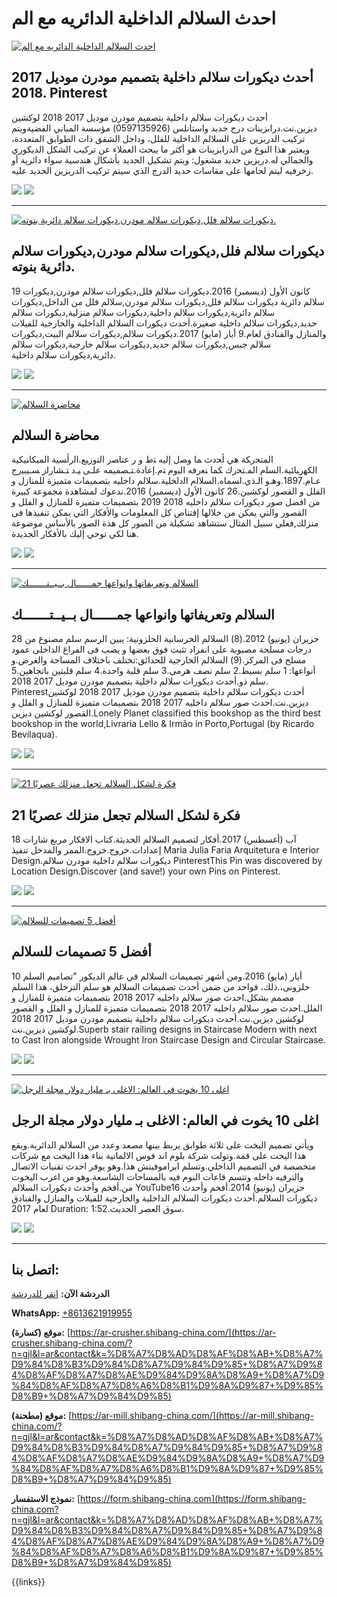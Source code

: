 # احدث السلالم الداخلية الدائريه مع الم

<a href="https://swt.shibang-china.com/?n=gjl&l=ar&img&k=%D8%A7%D8%AD%D8%AF%D8%AB+%D8%A7%D9%84%D8%B3%D9%84%D8%A7%D9%84%D9%85+%D8%A7%D9%84%D8%AF%D8%A7%D8%AE%D9%84%D9%8A%D8%A9+%D8%A7%D9%84%D8%AF%D8%A7%D8%A6%D8%B1%D9%8A%D9%87+%D9%85%D8%B9+%D8%A7%D9%84%D9%85" target="_blank">![احدث السلالم الداخلية الدائريه مع الم](http://static.shibang-china.com/all-800x300/904.jpg)</a>

## أحدث ديكورات سلالم داخلية بتصميم مودرن موديل 2017 2018. Pinterest
أحدث ديكورات سلالم داخلية بتصميم مودرن موديل 2017 2018 لوكشين ديزين.نت.درابزينات درج حديد واستانلس (0597135926) مؤسسة المباني الفضيةويتم تركيب الدربزين على السلالم الداخلية للفلل، وداخل الشقق ذات الطوابق المتعددة، ويعتبر هذا النوع من الدرابزينات هو أكثر ما يبحث العملاء عن تركيب الشكل الديكوري والجمالي له.دربزين حديد مشغول: ويتم تشكيل الحديد بأشكال هندسية سواء دائرية أو زخرفيه ليتم لحامها على مقاسات حديد الدرج الذي سيتم تركيب الدربزين الحديد عليه.


<a href="https://whatsapp.shibangsoft.com/WhatsApp.php" target="_blank" title="WhatsApp">![](http://static.shibang-china.com/icon/whatsapp.png)</a> <a href="https://swt.shibang-china.com/?n=gjl&l=ar&icon&k=%D8%A7%D8%AD%D8%AF%D8%AB+%D8%A7%D9%84%D8%B3%D9%84%D8%A7%D9%84%D9%85+%D8%A7%D9%84%D8%AF%D8%A7%D8%AE%D9%84%D9%8A%D8%A9+%D8%A7%D9%84%D8%AF%D8%A7%D8%A6%D8%B1%D9%8A%D9%87+%D9%85%D8%B9+%D8%A7%D9%84%D9%85" target="_blank">![](http://static.shibang-china.com/icon/chat-ar.png)</a>

---

<a href="https://swt.shibang-china.com/?n=gjl&l=ar&img&k=%D8%A7%D8%AD%D8%AF%D8%AB+%D8%A7%D9%84%D8%B3%D9%84%D8%A7%D9%84%D9%85+%D8%A7%D9%84%D8%AF%D8%A7%D8%AE%D9%84%D9%8A%D8%A9+%D8%A7%D9%84%D8%AF%D8%A7%D8%A6%D8%B1%D9%8A%D9%87+%D9%85%D8%B9+%D8%A7%D9%84%D9%85" target="_blank">![ديكورات سلالم فلل,ديكورات سلالم مودرن,ديكورات سلالم دائرية  بنوته.](http://static.shibang-china.com/all-800x300/401.jpg)</a>

## ديكورات سلالم فلل,ديكورات سلالم مودرن,ديكورات سلالم دائرية  بنوته.
19 كانون الأول (ديسمبر) 2016.ديكورات سلالم فلل,ديكورات سلالم مودرن,ديكورات سلالم دائرية ديكورات سلالم فلل,ديكورات سلالم مودرن,سلالم فلل من الداخل,ديكورات سلالم دائرية,ديكورات سلالم داخلية,ديكورات سلالم منزلية,ديكورات سلالم حديد,ديكورات سلالم داخلية صغيرة.أحدث ديكورات السلالم الداخلية والخارجية للفيلات والمنازل والفنادق لعام.9 أيار (مايو) 2017.ديكورات سلالم,ديكورات سلالم البيت,ديكورات سلالم جبس,ديكورات سلالم حديد,ديكورات سلالم خارجية,ديكورات سلالم دائرية,ديكورات سلالم داخلية.


<a href="https://whatsapp.shibangsoft.com/WhatsApp.php" target="_blank" title="WhatsApp">![](http://static.shibang-china.com/icon/whatsapp.png)</a> <a href="https://swt.shibang-china.com/?n=gjl&l=ar&icon&k=%D8%A7%D8%AD%D8%AF%D8%AB+%D8%A7%D9%84%D8%B3%D9%84%D8%A7%D9%84%D9%85+%D8%A7%D9%84%D8%AF%D8%A7%D8%AE%D9%84%D9%8A%D8%A9+%D8%A7%D9%84%D8%AF%D8%A7%D8%A6%D8%B1%D9%8A%D9%87+%D9%85%D8%B9+%D8%A7%D9%84%D9%85" target="_blank">![](http://static.shibang-china.com/icon/chat-ar.png)</a>

---

<a href="https://swt.shibang-china.com/?n=gjl&l=ar&img&k=%D8%A7%D8%AD%D8%AF%D8%AB+%D8%A7%D9%84%D8%B3%D9%84%D8%A7%D9%84%D9%85+%D8%A7%D9%84%D8%AF%D8%A7%D8%AE%D9%84%D9%8A%D8%A9+%D8%A7%D9%84%D8%AF%D8%A7%D8%A6%D8%B1%D9%8A%D9%87+%D9%85%D8%B9+%D8%A7%D9%84%D9%85" target="_blank">![محاضرة السلالم](http://static.shibang-china.com/all-800x300/1426.jpg)</a>

## محاضرة السلالم
ﺍﻟﻤﺘﺤﺭﻜﺔ ﻫﻲ ﺃﺤﺩﺙ ﻤﺎ ﻭﺼل ﺇﻟﻴﻪ ﺘﻁ ﻭ ﺭ ﻋﻨﺎﺼﺭ ﺍﻟﺘﻭﺯﻴﻊ.ﺍﻟﺭﺃﺴﻴﺔ ﺍﻟﻤﻴﻜﺎﻨﻴﻜﻴﺔ ﺍﻟﻜﻬﺭﺒﺎﺌﻴﺔ.ﺍﻟﺴﻠﻡ ﺍﻟﻤ.ﺘﺤﺭﻙ ﻜﻤﺎ ﻨﻌﺭﻓﻪ ﺍﻟﻴﻭﻡ ﺘﻡ.ﺇﻋﺎﺩﺓ.ﺘـﺼﻤﻴﻤﻪ ﻋﻠـﻰ ﻴـﺩ ﺘـﺸﺎﺭﻟﺯ ﺴـﻴﺒﻴﺭﺝ ﻋـﺎﻡ.1897.ﻭﻫـﻭ ﺍﻟـﺫﻱ.ﺍﺴﻤﺎﻩ.ﺍﻟﺴﻼﻟﻡ ﺍﻟﺩﺍﺨﻠﻴﺔ.سلالم داخليه بتصميمات متميزة للمنازل و الفلل و القصور لوكشين.26 كانون الأول (ديسمبر) 2016.ندعوك لمشاهدة مجموعة كبيرة من افضل صور ديكورات سلالم داخليه 2018 2019 بتصميمات متميزة للمنازل و الفلل و القصور والتي يمكن من خلالها إقتناص كل المعلومات والأفكار التي يمكن تنفيذها فى منزلك,فعلي سبيل المثال ستشاهد تشكيلة من الصور كل هذة الصور بالأساس موضوعة هنا لكي توحي إليك بالأفكار الجديدة.


<a href="https://whatsapp.shibangsoft.com/WhatsApp.php" target="_blank" title="WhatsApp">![](http://static.shibang-china.com/icon/whatsapp.png)</a> <a href="https://swt.shibang-china.com/?n=gjl&l=ar&icon&k=%D8%A7%D8%AD%D8%AF%D8%AB+%D8%A7%D9%84%D8%B3%D9%84%D8%A7%D9%84%D9%85+%D8%A7%D9%84%D8%AF%D8%A7%D8%AE%D9%84%D9%8A%D8%A9+%D8%A7%D9%84%D8%AF%D8%A7%D8%A6%D8%B1%D9%8A%D9%87+%D9%85%D8%B9+%D8%A7%D9%84%D9%85" target="_blank">![](http://static.shibang-china.com/icon/chat-ar.png)</a>

---

<a href="https://swt.shibang-china.com/?n=gjl&l=ar&img&k=%D8%A7%D8%AD%D8%AF%D8%AB+%D8%A7%D9%84%D8%B3%D9%84%D8%A7%D9%84%D9%85+%D8%A7%D9%84%D8%AF%D8%A7%D8%AE%D9%84%D9%8A%D8%A9+%D8%A7%D9%84%D8%AF%D8%A7%D8%A6%D8%B1%D9%8A%D9%87+%D9%85%D8%B9+%D8%A7%D9%84%D9%85" target="_blank">![السلالم وتعريفاتها وانواعها جمــــــال بــيــتـــــــك](http://static.shibang-china.com/all-800x300/522.jpg)</a>

## السلالم وتعريفاتها وانواعها جمــــــال بــيــتـــــــك
28 حزيران (يونيو) 2012.(8) السلالم الخرسانية الحلزونية: يبين الرسم سلم مصنوع من درجات مسلحة مصبوبة على انفراد تثبت فوق بعضها و يصب فى الفراغ الداخلى عمود مسلح فى المركز.(9) السلالم الخارجية للحدائق:تختلف باختلاف المساحة والغرض.و أنواعها: 1 سلم بسيط.2 سلم نصف هرمى.3 سلم قلبة واحدة.4 سلم قلبتين باتجاهين.5 سلم ذو.أحدث ديكورات سلالم داخلية بتصميم مودرن موديل 2017 2018. Pinterestأحدث ديكورات سلالم داخلية بتصميم مودرن موديل 2017 2018 لوكشين ديزين.نت.احدث صور سلالم داخليه 2017 2018 بتصميمات متميزة للمنازل و الفلل و القصور لوكشين ديزين.Lonely Planet classified this bookshop as the third best bookshop in the world,Livraria Lello &amp; Irmão in Porto,Portugal (by Ricardo Bevilaqua).


<a href="https://whatsapp.shibangsoft.com/WhatsApp.php" target="_blank" title="WhatsApp">![](http://static.shibang-china.com/icon/whatsapp.png)</a> <a href="https://swt.shibang-china.com/?n=gjl&l=ar&icon&k=%D8%A7%D8%AD%D8%AF%D8%AB+%D8%A7%D9%84%D8%B3%D9%84%D8%A7%D9%84%D9%85+%D8%A7%D9%84%D8%AF%D8%A7%D8%AE%D9%84%D9%8A%D8%A9+%D8%A7%D9%84%D8%AF%D8%A7%D8%A6%D8%B1%D9%8A%D9%87+%D9%85%D8%B9+%D8%A7%D9%84%D9%85" target="_blank">![](http://static.shibang-china.com/icon/chat-ar.png)</a>

---

<a href="https://swt.shibang-china.com/?n=gjl&l=ar&img&k=%D8%A7%D8%AD%D8%AF%D8%AB+%D8%A7%D9%84%D8%B3%D9%84%D8%A7%D9%84%D9%85+%D8%A7%D9%84%D8%AF%D8%A7%D8%AE%D9%84%D9%8A%D8%A9+%D8%A7%D9%84%D8%AF%D8%A7%D8%A6%D8%B1%D9%8A%D9%87+%D9%85%D8%B9+%D8%A7%D9%84%D9%85" target="_blank">![21 فكرة لشكل السلالم تجعل منزلك عصريًا](http://static.shibang-china.com/all-800x300/1158.jpg)</a>

## 21 فكرة لشكل السلالم تجعل منزلك عصريًا
18 آب (أغسطس) 2017.أفكار لتصميم السلالم الحديثة.كتاب الافكار مربع شارات إعدادات.خروج.خروج.الممر والمدخل تنفيذ Maria Julia Faria Arquitetura e Interior Design.ديكورات سلالم داخلية مودرن سلالم PinterestThis Pin was discovered by Location Design.Discover (and save!) your own Pins on Pinterest.


<a href="https://whatsapp.shibangsoft.com/WhatsApp.php" target="_blank" title="WhatsApp">![](http://static.shibang-china.com/icon/whatsapp.png)</a> <a href="https://swt.shibang-china.com/?n=gjl&l=ar&icon&k=%D8%A7%D8%AD%D8%AF%D8%AB+%D8%A7%D9%84%D8%B3%D9%84%D8%A7%D9%84%D9%85+%D8%A7%D9%84%D8%AF%D8%A7%D8%AE%D9%84%D9%8A%D8%A9+%D8%A7%D9%84%D8%AF%D8%A7%D8%A6%D8%B1%D9%8A%D9%87+%D9%85%D8%B9+%D8%A7%D9%84%D9%85" target="_blank">![](http://static.shibang-china.com/icon/chat-ar.png)</a>

---

<a href="https://swt.shibang-china.com/?n=gjl&l=ar&img&k=%D8%A7%D8%AD%D8%AF%D8%AB+%D8%A7%D9%84%D8%B3%D9%84%D8%A7%D9%84%D9%85+%D8%A7%D9%84%D8%AF%D8%A7%D8%AE%D9%84%D9%8A%D8%A9+%D8%A7%D9%84%D8%AF%D8%A7%D8%A6%D8%B1%D9%8A%D9%87+%D9%85%D8%B9+%D8%A7%D9%84%D9%85" target="_blank">![أفضل 5 تصميمات للسلالم](http://static.shibang-china.com/all-800x300/136.jpg)</a>

## أفضل 5 تصميمات للسلالم
10 أيار (مايو) 2016.ومن أشهر تصميمات السلالم في عالم الديكور "تصاميم السلم حلزونى،.ذلك، فواحد من ضمن أحدث تصميمات السلالم هو سلم التزحلق، هذا السلم مصمم بشكل.احدث صور سلالم داخليه 2017 2018 بتصميمات متميزة للمنازل و الفلل.احدث صور سلالم داخليه 2017 2018 بتصميمات متميزة للمنازل و الفلل و القصور لوكشين ديزين.نت.أحدث ديكورات سلالم داخلية بتصميم مودرن موديل 2017 2018 لوكشين ديزين.نت.Superb stair railing designs in Staircase Modern with next to Cast Iron alongside Wrought Iron Staircase Design and Circular Staircase.


<a href="https://whatsapp.shibangsoft.com/WhatsApp.php" target="_blank" title="WhatsApp">![](http://static.shibang-china.com/icon/whatsapp.png)</a> <a href="https://swt.shibang-china.com/?n=gjl&l=ar&icon&k=%D8%A7%D8%AD%D8%AF%D8%AB+%D8%A7%D9%84%D8%B3%D9%84%D8%A7%D9%84%D9%85+%D8%A7%D9%84%D8%AF%D8%A7%D8%AE%D9%84%D9%8A%D8%A9+%D8%A7%D9%84%D8%AF%D8%A7%D8%A6%D8%B1%D9%8A%D9%87+%D9%85%D8%B9+%D8%A7%D9%84%D9%85" target="_blank">![](http://static.shibang-china.com/icon/chat-ar.png)</a>

---

<a href="https://swt.shibang-china.com/?n=gjl&l=ar&img&k=%D8%A7%D8%AD%D8%AF%D8%AB+%D8%A7%D9%84%D8%B3%D9%84%D8%A7%D9%84%D9%85+%D8%A7%D9%84%D8%AF%D8%A7%D8%AE%D9%84%D9%8A%D8%A9+%D8%A7%D9%84%D8%AF%D8%A7%D8%A6%D8%B1%D9%8A%D9%87+%D9%85%D8%B9+%D8%A7%D9%84%D9%85" target="_blank">![اغلى 10 يخوت في العالم: الاغلى بـ مليار دولار مجلة الرجل](http://static.shibang-china.com/all-800x300/253.jpg)</a>

## اغلى 10 يخوت في العالم: الاغلى بـ مليار دولار مجلة الرجل
ويأتي تصميم اليخت على ثلاثة طوابق يربط بينها مصعد وعدد من السلالم الدائرية.ويقع هذا اليخت على قمة.وتولت شركة بلوم اند فوس الالمانية بناء هذا اليخت مع شركات متخصصة في التصميم الداخلي.وتسلم ابراموفيتش هذا.وهو يوفر احدث تقنيات الاتصال والترفيه داخله وتتسم قاعات النوم فيه بالمساحات الشاسعة.وهو من اغرب اليخوت من.أفخم وأحدث ديكورات السلالم YouTube16 حزيران (يونيو) 2014.أفخم وأحدث ديكورات السلالم.أحدث ديكورات السلالم الداخلية والخارجية للفيلات والمنازل والفنادق لعام 2017 Duration: 1:52.سوق العصر الحديث.


<a href="https://whatsapp.shibangsoft.com/WhatsApp.php" target="_blank" title="WhatsApp">![](http://static.shibang-china.com/icon/whatsapp.png)</a> <a href="https://swt.shibang-china.com/?n=gjl&l=ar&icon&k=%D8%A7%D8%AD%D8%AF%D8%AB+%D8%A7%D9%84%D8%B3%D9%84%D8%A7%D9%84%D9%85+%D8%A7%D9%84%D8%AF%D8%A7%D8%AE%D9%84%D9%8A%D8%A9+%D8%A7%D9%84%D8%AF%D8%A7%D8%A6%D8%B1%D9%8A%D9%87+%D9%85%D8%B9+%D8%A7%D9%84%D9%85" target="_blank">![](http://static.shibang-china.com/icon/chat-ar.png)</a>

---
## اتصل بنا:

**الدردشة الآن:** [انقر للدردشة](https://swt.shibang-china.com?n=gjl&l=ar&contact&k=%D8%A7%D8%AD%D8%AF%D8%AB+%D8%A7%D9%84%D8%B3%D9%84%D8%A7%D9%84%D9%85+%D8%A7%D9%84%D8%AF%D8%A7%D8%AE%D9%84%D9%8A%D8%A9+%D8%A7%D9%84%D8%AF%D8%A7%D8%A6%D8%B1%D9%8A%D9%87+%D9%85%D8%B9+%D8%A7%D9%84%D9%85)

**WhatsApp:**  [+8613621919955](https://whatsapp.shibangsoft.com/WhatsApp.php)

**موقع (كسارة):** [https://ar-crusher.shibang-china.com/](https://ar-crusher.shibang-china.com/?n=gjl&l=ar&contact&k=%D8%A7%D8%AD%D8%AF%D8%AB+%D8%A7%D9%84%D8%B3%D9%84%D8%A7%D9%84%D9%85+%D8%A7%D9%84%D8%AF%D8%A7%D8%AE%D9%84%D9%8A%D8%A9+%D8%A7%D9%84%D8%AF%D8%A7%D8%A6%D8%B1%D9%8A%D9%87+%D9%85%D8%B9+%D8%A7%D9%84%D9%85)

**موقع (مطحنة):** [https://ar-mill.shibang-china.com/](https://ar-mill.shibang-china.com/?n=gjl&l=ar&contact&k=%D8%A7%D8%AD%D8%AF%D8%AB+%D8%A7%D9%84%D8%B3%D9%84%D8%A7%D9%84%D9%85+%D8%A7%D9%84%D8%AF%D8%A7%D8%AE%D9%84%D9%8A%D8%A9+%D8%A7%D9%84%D8%AF%D8%A7%D8%A6%D8%B1%D9%8A%D9%87+%D9%85%D8%B9+%D8%A7%D9%84%D9%85)

**نموذج الاستفسار:** [https://form.shibang-china.com](https://form.shibang-china.com?n=gjl&l=ar&contact&k=%D8%A7%D8%AD%D8%AF%D8%AB+%D8%A7%D9%84%D8%B3%D9%84%D8%A7%D9%84%D9%85+%D8%A7%D9%84%D8%AF%D8%A7%D8%AE%D9%84%D9%8A%D8%A9+%D8%A7%D9%84%D8%AF%D8%A7%D8%A6%D8%B1%D9%8A%D9%87+%D9%85%D8%B9+%D8%A7%D9%84%D9%85)

{{links}}